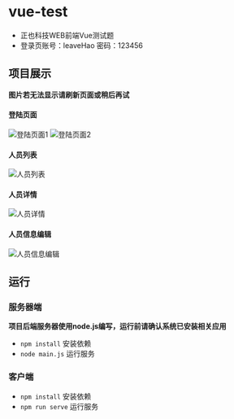 # vue-test
* 正也科技WEB前端Vue测试题
* 登录页账号：leaveHao 密码：123456

## 项目展示
**图片若无法显示请刷新页面或稍后再试**
#### 登陆页面
![登陆页面1](https://gitee.com/leaveHao/Picturebed/raw/master/vue-test/login_page1.png)
![登陆页面2](https://gitee.com/leaveHao/Picturebed/raw/master/vue-test/login_page2.png)
#### 人员列表
![人员列表](https://gitee.com/leaveHao/Picturebed/raw/master/vue-test/userlist.png)
#### 人员详情
![人员详情](https://gitee.com/leaveHao/Picturebed/raw/master/vue-test/userdetail.png)
#### 人员信息编辑
![人员信息编辑](https://gitee.com/leaveHao/Picturebed/raw/master/vue-test/useredit.png)

## 运行
### 服务器端
**项目后端服务器使用node.js编写，运行前请确认系统已安装相关应用**
* `npm install` 安装依赖 
* `node main.js` 运行服务

### 客户端
* `npm install` 安装依赖
* `npm run serve` 运行服务

